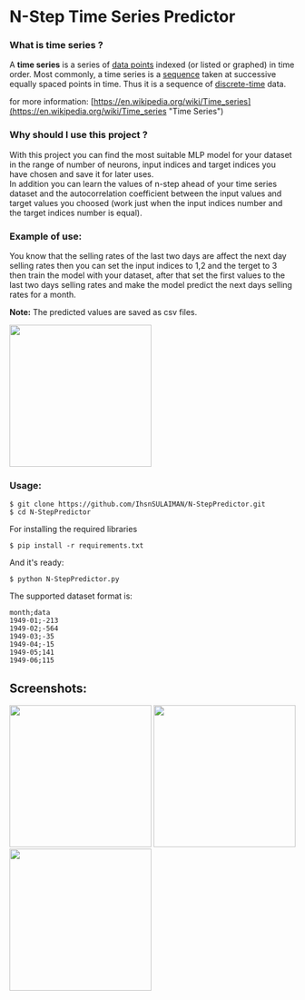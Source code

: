 # N-Step Time Series Predictor


### What is time series ?
A **time series** is a series of [data points](http://www.wikizero.biz/index.php?q=aHR0cHM6Ly9lbi53aWtpcGVkaWEub3JnL3dpa2kvRGF0YV9wb2ludA "Data point") indexed (or listed or graphed) in time order. Most commonly, a time series is a [sequence](http://www.wikizero.biz/index.php?q=aHR0cHM6Ly9lbi53aWtpcGVkaWEub3JnL3dpa2kvU2VxdWVuY2U "Sequence") taken at successive equally spaced points in time. Thus it is a sequence of [discrete-time](http://www.wikizero.biz/index.php?q=aHR0cHM6Ly9lbi53aWtpcGVkaWEub3JnL3dpa2kvRGlzY3JldGUtdGltZQ "Discrete-time") data.

for more information: [https://en.wikipedia.org/wiki/Time_series](https://en.wikipedia.org/wiki/Time_series "Time Series")

### Why should I use this project ?
With this project you can find the most suitable MLP model for your dataset in the range of number of neurons, input indices and target indices you have chosen and save it for later uses.  
In addition you can learn the values of n-step ahead of your time series dataset and the autocorrelation coefficient between the input values and target values you choosed (work just when the input indices number and the target indices number is equal).

### Example of use:
You know that the selling rates of the last two days are affect the next day selling rates then you can set the input indices to 1,2 and the terget to 3 then train the model with your dataset, after that set the first values to the last two days selling rates and make the model predict the next days selling rates for a month.


**Note:**
The predicted values are saved as csv files.

<img src="https://github.com/IhsnSULAIMAN/N-StepPredictor/raw/master/screenshots/ss(4).png" width="250"/>



### Usage: 

	$ git clone https://github.com/IhsnSULAIMAN/N-StepPredictor.git
	$ cd N-StepPredictor

For installing the required libraries

	$ pip install -r requirements.txt

And it's ready:

	$ python N-StepPredictor.py
The supported dataset format is:
````
month;data
1949-01;-213
1949-02;-564
1949-03;-35
1949-04;-15
1949-05;141
1949-06;115
````
 

## Screenshots:

<img src="https://github.com/IhsnSULAIMAN/N-StepPredictor/raw/master/screenshots/ss(1).png" width="250"/>
<img src="https://github.com/IhsnSULAIMAN/N-StepPredictor/raw/master/screenshots/ss(2).png" width="250"/>
<img src="https://github.com/IhsnSULAIMAN/N-StepPredictor/raw/master/screenshots/ss(3).png" width="250"/>




